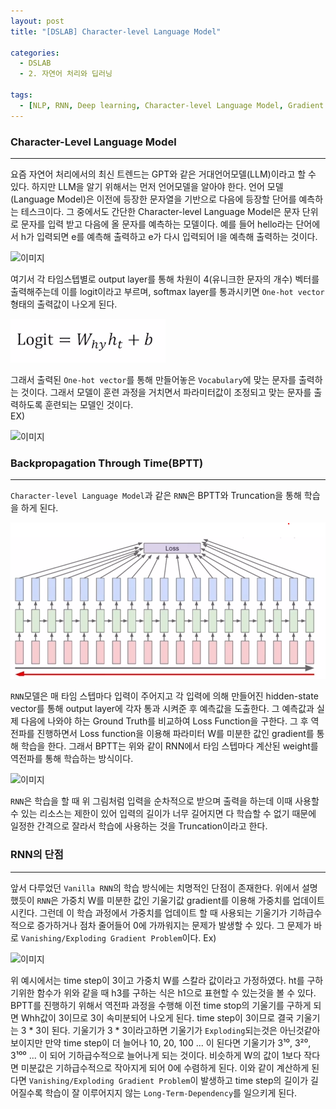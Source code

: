 ```yaml
---
layout: post
title: "[DSLAB] Character-level Language Model"

categories:
  - DSLAB
  - 2. 자연어 처리와 딥러닝

tags:
  - [NLP, RNN, Deep learning, Character-level Language Model, Gradient Vanishing, Gradient Exploding]
---
```


### Character-Level Language Model

---

요즘 자연어 처리에서의 최신 트렌드는 GPT와 같은 거대언어모델(LLM)이라고 할 수 있다. 하지만 LLM을 알기 위해서는 먼저 언어모델을 알아야 한다.
언어 모델(Language Model)은 이전에 등장한 문자열을 기반으로 다음에 등장할 단어를 예측하는 테스크이다. 그 중에서도 간단한 Character-level
Language Model은 문자 단위로 문자를 입력 받고 다음에 올 문자를 예측하는 모델이다. 예를 들어 hello라는 단어에서 h가 입력되면 e를 예측해
출력하고 e가 다시 입력되어 l을 예측해 출력하는 것이다.

![이미지](https://velog.velcdn.com/images%2Fpseeej%2Fpost%2Ff7839f7d-9261-494b-aaa4-d2b5fd1a47e2%2Fimage.png)

여기서 각 타임스텝별로 output layer를 통해 차원이 4(유니크한 문자의 개수) 벡터를 출력해주는데 이를 logit이라고 부르며, softmax layer를
통과시키면 `One-hot vector` 형태의 출력값이 나오게 된다.

![이미지](/assets/img/2024-01-10-RNN/img_1.png)

그래서 출력된 `One-hot vector`를 통해 만들어놓은 `Vocabulary`에 맞는 문자를 출력하는 것이다. 그래서 모델이 훈련 과정을 거치면서
파라미터값이 조정되고 맞는 문자를 출력하도록 훈련되는 모델인 것이다.
<br/>
EX)

![이미지](https://cphinf.pstatic.net/mooc/20220930_270/1664492807464wgs8P_PNG/mceclip0.png)

### Backpropagation Through Time(BPTT)

---

`Character-level Language Model`과 같은 `RNN`은 BPTT와 Truncation을 통해 학습을 하게 된다.

![이미지](/assets/img/2024-01-10-RNN/img.png)

`RNN`모델은 매 타임 스텝마다 입력이 주어지고 각 입력에 의해 만들어진 hidden-state vector를 통해 output layer에
각자 통과 시켜준 후 예측값을 도출한다. 그 예측값과 실제 다음에 나와야 하는 Ground Truth를 비교하여 Loss Function을 구한다. 그 후 역전파를 
진행하면서 Loss function을 이용해 파라미터 W를 미분한 값인 gradient를 통해 학습을 한다.
그래서 BPTT는 위와 같이 RNN에서 타임 스텝마다 계산된 weight를 역전파를 통해 학습하는 방식이다.

![이미지](https://cphinf.pstatic.net/mooc/20220930_262/1664494307725RzlQT_PNG/mceclip0.png)

`RNN`은 학습을 할 때 위 그림처럼 입력을 순차적으로 받으며 출력을 하는데 이때 사용할 수 있는 리소스는 제한이 있어 입력의 길이가 너무 길어지면
다 학습할 수 없기 때문에 일정한 간격으로 잘라서 학습에 사용하는 것을 Truncation이라고 한다.

### RNN의 단점

---

앞서 다루었던 `Vanilla RNN`의 학습 방식에는 치명적인 단점이 존재한다. 위에서 설명했듯이
`RNN`은 가중치 W를 미분한 값인 기울기값 gradient를 이용해 가중치를 업데이트 시킨다. 그런데 이 학습 과정에서 가중치를 업데이트 할 때 사용되는
기울기가 기하급수적으로 증가하거나 점차 줄어들어 0에 가까워지는 문제가 발생할 수 있다. 그 문제가 바로 
`Vanishing/Exploding Gradient Problem`이다.
Ex)

![이미지](https://cphinf.pstatic.net/mooc/20220930_88/16644959172349P188_PNG/mceclip0.png)

위 예시에서는 time step이 3이고 가중치 W를 스칼라 값이라고 가정하였다. ht를 구하기위한 함수가 위와 같을 때 h3를 구하는 식은 h1으로 표현할 수
있는것을 볼 수 있다. BPTT를 진행하기 위해서 역전파 과정을 수행해 이전 time stop의 기울기를 구하게 되면 Whh값이 3이므로 3이 속미분되어 나오게 된다.
time step이 3이므로 결국 기울기는 3 * 3이 된다. 기울기가 3 * 3이라고하면 기울기가 `Exploding`되는것은 아닌것같아 보이지만 만약 time step이 더 늘어나
10, 20, 100 ... 이 된다면 기울기가 3¹⁰, 3²⁰, 3¹⁰⁰ ... 이 되어 기하급수적으로 늘어나게 되는 것이다. 비슷하게 W의 값이 1보다 작다면
미분값은 기하급수적으로 작아지게 되어 0에 수렴하게 된다. 이와 같이 계산하게 된다면 `Vanishing/Exploding Gradient Problem`이 발생하고
time step의 길이가 길어질수록 학습이 잘 이루어지지 않는 `Long-Term-Dependency`를 일으키게 된다.
